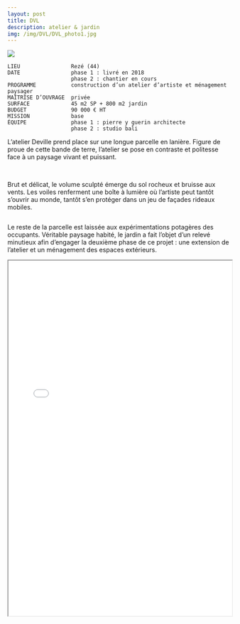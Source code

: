 ```yaml
---
layout: post
title: DVL
description: atelier & jardin
img: /img/DVL/DVL_photo1.jpg
---
```


<div clas="img_row">
    <img class="col three" src="{{ site.baseurl }}/img/DVL/DVL_photo1.jpg"/>
</div>

```
LIEU                Rezé (44)
DATE                phase 1 : livré en 2018
                    phase 2 : chantier en cours
PROGRAMME           construction d’un atelier d’artiste et ménagement paysager
MAÎTRISE D’OUVRAGE  privée
SURFACE             45 m2 SP + 800 m2 jardin
BUDGET              90 000 € HT
MISSION             base
ÉQUIPE              phase 1 : pierre y guerin architecte
                    phase 2 : studio bali
```

L’atelier Deville prend place sur une longue parcelle en lanière. Figure de proue de cette bande de terre, l’atelier se pose en contraste et politesse face à un paysage vivant et puissant. 

<div class="img_row">
	<img class="col one" src="{{ site.baseurl }}/img/DVL/DVL_photo2.jpg" alt="" title="example image"/>
	<img class="col one" src="{{ site.baseurl }}/img/DVL/DVL_photo3.jpg" alt="" title="example image"/>
	<img class="col one" src="{{ site.baseurl }}/img/DVL/DVL_photo4.jpg" alt="" title="example image"/>
</div>

Brut et délicat, le volume sculpté émerge du sol rocheux et bruisse aux vents. Les voiles renferment une boîte à lumière où l’artiste peut tantôt s’ouvrir au monde, tantôt s’en protéger dans un jeu de façades rideaux mobiles. 

<div class="img_row">
	<img class="col two" src="{{ site.baseurl }}/img/DVL/DVL_photo5.jpg" alt="" title="example image"/>
</div>

Le reste de la parcelle est laissée aux expérimentations potagères des occupants. Véritable paysage habité, le jardin a fait l’objet d’un relevé minutieux afin d’engager la deuxième phase de ce projet : une extension de l’atelier et un ménagement des espaces extérieurs.

<iframe width="100%" height="800" src="{{ site.baseurl }}/plan/DVL/plan.pdf"></iframe>

<div class="img_row">
	<img class="col three" src="{{ site.baseurl }}/img/DVL/DVL_photo6.jpg" alt="" title="example image"/>
</div>
